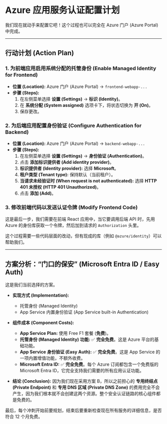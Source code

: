 # Azure 应用服务认证配置计划

我们现在就动手来配置它吧！这个过程也可以完全在 Azure 门户 (Azure Portal) 中完成。

---

## 行动计划 (Action Plan)

### 1. 为前端应用启用系统分配的托管身份 (Enable Managed Identity for Frontend)

- **位置 (Location):** Azure 门户 (Azure Portal) -> `frontend-webapp-...`
- **步骤 (Steps):**
  1. 在左侧菜单选择 **设置 (Settings)** -> **标识 (Identity)**。
  2. 在 **系统分配 (System assigned)** 选项卡下，将状态切换为 **开 (On)**。
  3. 保存更改。

### 2. 为后端应用配置身份验证 (Configure Authentication for Backend)

- **位置 (Location):** Azure 门户 (Azure Portal) -> `backend-webapp-...`
- **步骤 (Steps):**
  1. 在左侧菜单选择 **设置 (Settings)** -> **身份验证 (Authentication)**。
  2. 点击 **添加标识提供者 (Add identity provider)**。
  3. **标识提供者 (Identity provider):** 选择 **Microsoft**。
  4. **租户类型 (Tenant type):** 保持默认（当前租户）。
  5. **当请求未经验证时 (When request is not authenticated):** 选择 **HTTP 401 未授权 (HTTP 401 Unauthorized)**。
  6. 点击 **添加 (Add)**。

### 3. 修改前端代码以发送认证令牌 (Modify Frontend Code)

这是最后一步，我们需要在前端 React 应用中，当它要调用后端 API 时，先用 Azure 的身份库获取一个令牌，然后加到请求的 `Authorization` 头里。

这个过程需要一些代码层面的改动，但有现成的库（例如 `@azure/identity`）可以帮助我们。

---

## 方案分析：“门口的保安” (Microsoft Entra ID / Easy Auth)

这是我们当前选择的方案。

- **实现方式 (Implementation):**

  - 托管身份 (Managed Identity)
  - App Service 内置身份验证 (App Service built-in Authentication)

- **组件成本 (Component Costs):**

  - **App Service Plan:** 使用 Free F1 套餐 (**免费**)。
  - **托管身份 (Managed Identity) 功能:** ✅ **完全免费**。这是 Azure 平台的基础功能。
  - **App Service 身份验证 (Easy Auth):** ✅ **完全免费**。这是 App Service 的一项内置增值功能，不额外收费。
  - **Microsoft Entra ID:** ✅ **完全免费**。每个 Azure 订阅都包含一个免费版的 Microsoft Entra ID，它完全支持我们需要的所有应用认证功能。

- **结论 (Conclusion):**
  因为我们现在采用方案 B，所以之前担心的 **专用终结点 (Private Endpoint)** 和 **专用 DNS 区域 (Private DNS Zone)** 的费用完全不会产生，因为我们根本就不会创建这两个资源。整个安全认证链路的核心组件都是免费的。

最后，每个冲刺开始前要规划，结束后要重新检查现在所有服务的详细信息，是否符合 12 个月免费。
